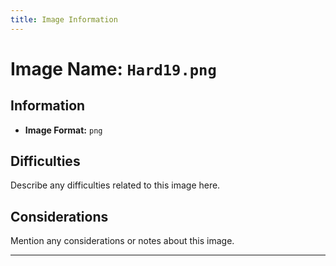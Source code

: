 ```yaml
---
title: Image Information
---
```


# Image Name: `Hard19.png`

## Information

- **Image Format:** `png`

## Difficulties

Describe any difficulties related to this image here.

## Considerations

Mention any considerations or notes about this image.

---
